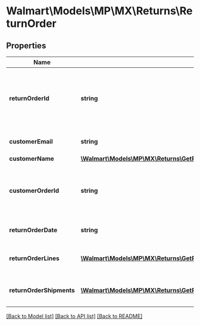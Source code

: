 # Walmart\Models\MP\MX\Returns\ReturnOrder

## Properties

Name | Type | Description | Notes
------------ | ------------- | ------------- | -------------
**returnOrderId** | **string** | Return order identifier of the return order. This is the same as RMA number. | [optional]
**customerEmail** | **string** | Customer email address | [optional]
**customerName** | [**\Walmart\Models\MP\MX\Returns\GetReturns200ResponseReturnOrdersInnerCustomerName**](GetReturns200ResponseReturnOrdersInnerCustomerName.md) |  | [optional]
**customerOrderId** | **string** | A unique ID associated with the sales order for specified customer | [optional]
**returnOrderDate** | **string** | Date for return order date | [optional]
**returnOrderLines** | [**\Walmart\Models\MP\MX\Returns\GetReturns200ResponseReturnOrdersInnerReturnOrderLinesInner[]**](GetReturns200ResponseReturnOrdersInnerReturnOrderLinesInner.md) | A list of order lines in the return order | [optional]
**returnOrderShipments** | [**\Walmart\Models\MP\MX\Returns\GetReturns200ResponseReturnOrdersInnerReturnOrderShipmentsInner[]**](GetReturns200ResponseReturnOrdersInnerReturnOrderShipmentsInner.md) | The shipments for return orders | [optional]


[[Back to Model list]](./) [[Back to API list]](../../../../../README.md#supported-apis) [[Back to README]](../../../../../README.md)
